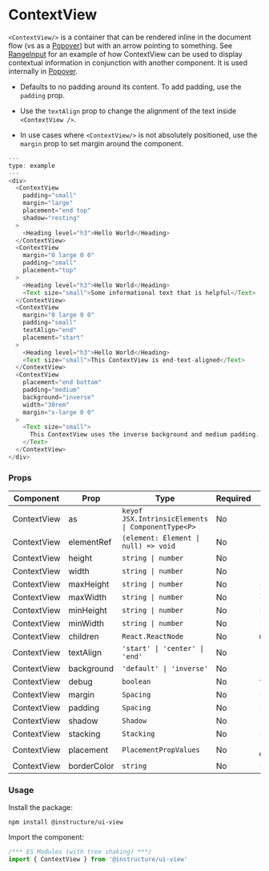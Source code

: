 # ContextView


`<ContextView/>` is a container that can be rendered inline in the document flow (vs as a [Popover](#Popover)) but with an arrow pointing to something. See [RangeInput](#RangeInput) for an example of how ContextView can be used to display contextual information in conjunction with another component. It is used internally in [Popover](#Popover).

- Defaults to no padding around its content. To add padding, use the `padding` prop.

- Use the `textAlign` prop to change the alignment of the text inside `<ContextView />`.

- In use cases where `<ContextView/>` is not absolutely positioned, use the `margin` prop to set margin around the component.

```js
---
type: example
---
<div>
  <ContextView
    padding="small"
    margin="large"
    placement="end top"
    shadow="resting"
  >
    <Heading level="h3">Hello World</Heading>
  </ContextView>
  <ContextView
    margin="0 large 0 0"
    padding="small"
    placement="top"
  >
    <Heading level="h3">Hello World</Heading>
    <Text size="small">Some informational text that is helpful</Text>
  </ContextView>
  <ContextView
    margin="0 large 0 0"
    padding="small"
    textAlign="end"
    placement="start"
  >
    <Heading level="h3">Hello World</Heading>
    <Text size="small">This ContextView is end-text-aligned</Text>
  </ContextView>
  <ContextView
    placement="end bottom"
    padding="medium"
    background="inverse"
    width="30rem"
    margin="x-large 0 0"
  >
    <Text size="small">
      This ContextView uses the inverse background and medium padding. Its width prop is set to `30rem`, which causes long strings like this to wrap. It also has top margin to separate it from the ContextViews above it.
    </Text>
  </ContextView>
</div>
```


### Props

| Component | Prop | Type | Required | Default | Description |
|-----------|------|------|----------|---------|-------------|
| ContextView | as | `keyof JSX.IntrinsicElements \| ComponentType<P>` | No | `'span'` |  |
| ContextView | elementRef | `(element: Element \| null) => void` | No | `() => {}` |  |
| ContextView | height | `string \| number` | No | `'auto'` |  |
| ContextView | width | `string \| number` | No | `'auto'` |  |
| ContextView | maxHeight | `string \| number` | No | - |  |
| ContextView | maxWidth | `string \| number` | No | - |  |
| ContextView | minHeight | `string \| number` | No | - |  |
| ContextView | minWidth | `string \| number` | No | - |  |
| ContextView | children | `React.ReactNode` | No | `null` |  |
| ContextView | textAlign | `'start' \| 'center' \| 'end'` | No | `'start'` |  |
| ContextView | background | `'default' \| 'inverse'` | No | `'default'` |  |
| ContextView | debug | `boolean` | No | `false` |  |
| ContextView | margin | `Spacing` | No | - |  |
| ContextView | padding | `Spacing` | No | - |  |
| ContextView | shadow | `Shadow` | No | `'resting'` |  |
| ContextView | stacking | `Stacking` | No | - |  |
| ContextView | placement | `PlacementPropValues` | No | `'center end'` |  |
| ContextView | borderColor | `string` | No | - |  |

### Usage

Install the package:

```shell
npm install @instructure/ui-view
```

Import the component:

```javascript
/*** ES Modules (with tree shaking) ***/
import { ContextView } from '@instructure/ui-view'
```

